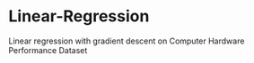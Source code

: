 # Linear-Regression
Linear regression with gradient descent on Computer Hardware Performance Dataset
